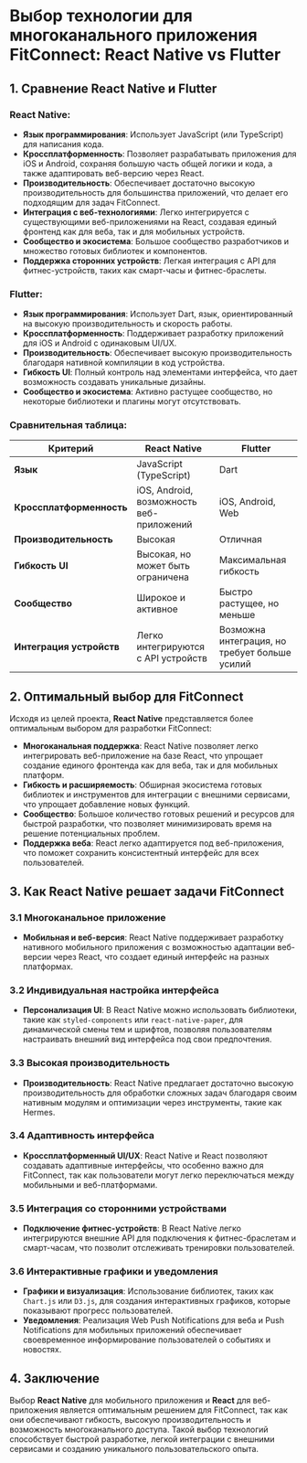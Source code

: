 # Выбор технологии для многоканального приложения FitConnect: React Native vs Flutter

## 1. Сравнение React Native и Flutter

### React Native:
- **Язык программирования**: Использует JavaScript (или TypeScript) для написания кода.
- **Кроссплатформенность**: Позволяет разрабатывать приложения для iOS и Android, сохраняя большую часть общей логики и кода, а также адаптировать веб-версию через React.
- **Производительность**: Обеспечивает достаточно высокую производительность для большинства приложений, что делает его подходящим для задач FitConnect.
- **Интеграция с веб-технологиями**: Легко интегрируется с существующими веб-приложениями на React, создавая единый фронтенд как для веба, так и для мобильных устройств.
- **Сообщество и экосистема**: Большое сообщество разработчиков и множество готовых библиотек и компонентов.
- **Поддержка сторонних устройств**: Легкая интеграция с API для фитнес-устройств, таких как смарт-часы и фитнес-браслеты.

### Flutter:
- **Язык программирования**: Использует Dart, язык, ориентированный на высокую производительность и скорость работы.
- **Кроссплатформенность**: Поддерживает разработку приложений для iOS и Android с одинаковым UI/UX.
- **Производительность**: Обеспечивает высокую производительность благодаря нативной компиляции в код устройства.
- **Гибкость UI**: Полный контроль над элементами интерфейса, что дает возможность создавать уникальные дизайны.
- **Сообщество и экосистема**: Активно растущее сообщество, но некоторые библиотеки и плагины могут отсутствовать.

### Сравнительная таблица:

| **Критерий**             | **React Native**                         | **Flutter**                         |
|--------------------------|------------------------------------------|-------------------------------------|
| **Язык**                 | JavaScript (TypeScript)                  | Dart                               |
| **Кроссплатформенность** | iOS, Android, возможность веб-приложений | iOS, Android, Web                  |
| **Производительность**   | Высокая                                  | Отличная                           |
| **Гибкость UI**          | Высокая, но может быть ограничена        | Максимальная гибкость              |
| **Сообщество**           | Широкое и активное                       | Быстро растущее, но меньше         |
| **Интеграция устройств** | Легко интегрируются с API устройств     | Возможна интеграция, но требует больше усилий |

## 2. Оптимальный выбор для FitConnect

Исходя из целей проекта, **React Native** представляется более оптимальным выбором для разработки FitConnect:

- **Многоканальная поддержка**: React Native позволяет легко интегрировать веб-приложение на базе React, что упрощает создание единого фронтенда как для веба, так и для мобильных платформ.
- **Гибкость и расширяемость**: Обширная экосистема готовых библиотек и инструментов для интеграции с внешними сервисами, что упрощает добавление новых функций.
- **Сообщество**: Большое количество готовых решений и ресурсов для быстрой разработки, что позволяет минимизировать время на решение потенциальных проблем.
- **Поддержка веба**: React легко адаптируется под веб-приложения, что поможет сохранить консистентный интерфейс для всех пользователей.

## 3. Как React Native решает задачи FitConnect

### 3.1 Многоканальное приложение
- **Мобильная и веб-версия**: React Native поддерживает разработку нативного мобильного приложения с возможностью адаптации веб-версии через React, что создает единый интерфейс на разных платформах.

### 3.2 Индивидуальная настройка интерфейса
- **Персонализация UI**: В React Native можно использовать библиотеки, такие как `styled-components` или `react-native-paper`, для динамической смены тем и шрифтов, позволяя пользователям настраивать внешний вид интерфейса под свои предпочтения.

### 3.3 Высокая производительность
- **Производительность**: React Native предлагает достаточно высокую производительность для обработки сложных задач благодаря своим нативным модулям и оптимизации через инструменты, такие как Hermes.

### 3.4 Адаптивность интерфейса
- **Кроссплатформенный UI/UX**: React Native и React позволяют создавать адаптивные интерфейсы, что особенно важно для FitConnect, так как пользователи могут легко переключаться между мобильными и веб-платформами.

### 3.5 Интеграция со сторонними устройствами
- **Подключение фитнес-устройств**: В React Native легко интегрируются внешние API для подключения к фитнес-браслетам и смарт-часам, что позволит отслеживать тренировки пользователей.

### 3.6 Интерактивные графики и уведомления
- **Графики и визуализация**: Использование библиотек, таких как `Chart.js` или `D3.js`, для создания интерактивных графиков, которые показывают прогресс пользователей.
- **Уведомления**: Реализация Web Push Notifications для веба и Push Notifications для мобильных приложений обеспечивает своевременное информирование пользователей о событиях и новостях.

## 4. Заключение

Выбор **React Native** для мобильного приложения и **React** для веб-приложения является оптимальным решением для FitConnect, так как они обеспечивают гибкость, высокую производительность и возможность многоканального доступа. Такой выбор технологий способствует быстрой разработке, легкой интеграции с внешними сервисами и созданию уникального пользовательского опыта.
